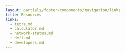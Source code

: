 ```yaml
---
layout: partials/footer/components/navigation/links
title: Resources
links:
  - tetra.md
  - calculator.md
  - network-status.md
  - defi.md
  - developers.md
---
```

